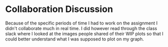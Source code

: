 # Collaboration Discussion
Because of the specific periods of time I had to work on the assignment I didn't collaborate much in real time. I did however read through the class slack where I looked at the images people shared of their WIP plots so that I could better understand what I was supposed to plot on my graph.